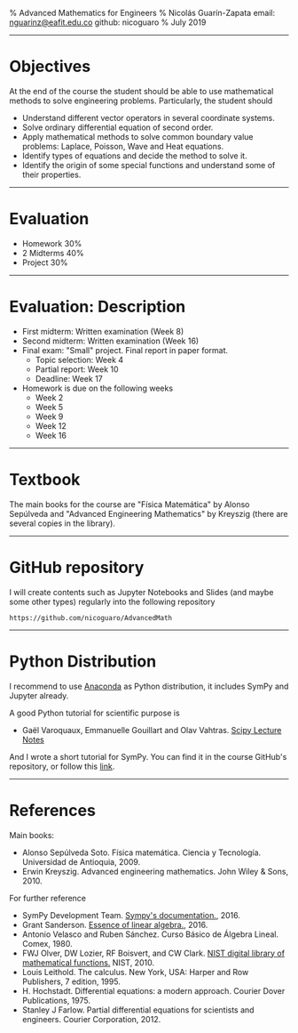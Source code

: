 % Advanced Mathematics for Engineers
% Nicolás Guarín-Zapata
    email: nguarinz@eafit.edu.co
    github: nicoguaro
% July 2019


------------------

# Objectives

At the end of the course the student should be able to use mathematical methods
to solve engineering problems. Particularly, the student should

- Understand different vector operators in several coordinate systems.
- Solve ordinary differential equation of second order.
- Apply mathematical methods to solve common boundary value problems: Laplace,
  Poisson, Wave and Heat equations.
- Identify types of equations and decide the method to solve it.
- Identify the origin of some special functions and understand some of their
  properties.

------------------

# Evaluation

- Homework 30%
- 2 Midterms 40%
- Project 30%

------------------

# Evaluation: Description

- First midterm: Written examination (Week 8)
- Second midterm: Written examination (Week 16)
- Final exam: "Small" project. Final report in paper format.
    - Topic selection: Week 4
    - Partial report: Week 10
    - Deadline: Week 17
- Homework is due on the following weeks
    - Week 2
    - Week 5
    - Week 9
    - Week 12
    - Week 16

------------------

# Textbook

The main books for the course are "Física Matemática" by Alonso Sepúlveda and
"Advanced Engineering Mathematics" by Kreyszig (there
are several copies in the library).

------------------

# GitHub repository

I will create contents such as Jupyter Notebooks and Slides (and maybe some
other types) regularly into the following repository

    https://github.com/nicoguaro/AdvancedMath

------------------

# Python Distribution

I recommend to use [Anaconda](https://www.continuum.io/downloads) as Python
distribution, it includes SymPy and Jupyter already.

A good Python tutorial for scientific purpose is

- Gaël Varoquaux, Emmanuelle Gouillart and Olav Vahtras.
  [Scipy Lecture Notes](http://www.scipy-lectures.org/index.html)

And I wrote a short tutorial for SymPy. You can find it in the course GitHub's
repository, or follow this
[link](http://nbviewer.jupyter.org/github/nicoguaro/AdvancedMath/blob/master/Notebooks/SymPy/SymPy_in_10_minutes.ipynb).

------------------

# References

Main books:

- Alonso Sepúlveda Soto. Física matemática. Ciencia y Tecnología. Universidad
  de Antioquia, 2009.
- Erwin Kreyszig. Advanced engineering mathematics. John Wiley & Sons, 2010.

For further reference

- SymPy Development Team. [Sympy's documentation.](http://docs.sympy.org/latest/index.html), 2016.
- Grant Sanderson. [Essence of linear algebra.](http://www.3blue1brown.com/essence-of-linear-algebra/), 2016.
- Antonio Velasco and Ruben Sánchez. Curso Básico de Álgebra Lineal. Comex, 1980.
- FWJ Olver, DW Lozier, RF Boisvert, and CW Clark. [NIST digital library of mathematical functions.](http://dlmf.nist.gov) NIST, 2010.
- Louis Leithold. The calculus. New York, USA: Harper and Row Publishers, 7 edition, 1995.
- H. Hochstadt. Differential equations: a modern approach. Courier Dover Publications, 1975.
- Stanley J Farlow. Partial differential equations for scientists and engineers. Courier Corporation, 2012.
